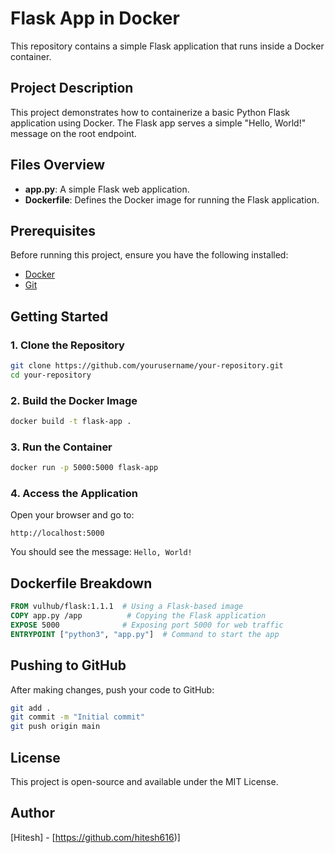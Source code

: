# Flask App in Docker

This repository contains a simple Flask application that runs inside a Docker container.

## Project Description
This project demonstrates how to containerize a basic Python Flask application using Docker. The Flask app serves a simple "Hello, World!" message on the root endpoint.

## Files Overview
- **app.py**: A simple Flask web application.
- **Dockerfile**: Defines the Docker image for running the Flask application.

## Prerequisites
Before running this project, ensure you have the following installed:
- [Docker](https://www.docker.com/)
- [Git](https://git-scm.com/)

## Getting Started

### 1. Clone the Repository
```sh
git clone https://github.com/yourusername/your-repository.git
cd your-repository
```

### 2. Build the Docker Image
```sh
docker build -t flask-app .
```

### 3. Run the Container
```sh
docker run -p 5000:5000 flask-app
```

### 4. Access the Application
Open your browser and go to:
```
http://localhost:5000
```
You should see the message: `Hello, World!`

## Dockerfile Breakdown
```dockerfile
FROM vulhub/flask:1.1.1  # Using a Flask-based image
COPY app.py /app          # Copying the Flask application
EXPOSE 5000              # Exposing port 5000 for web traffic
ENTRYPOINT ["python3", "app.py"]  # Command to start the app
```

## Pushing to GitHub
After making changes, push your code to GitHub:
```sh
git add .
git commit -m "Initial commit"
git push origin main
```

## License
This project is open-source and available under the MIT License.

## Author
[Hitesh] - [https://github.com/hitesh616)]

